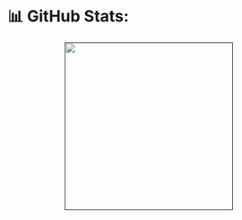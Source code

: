 <h1>📊 GitHub Stats:</h1>

<div align="center">
<a href=""><img height="300px" src="https://github-readme-stats.vercel.app/api/top-langs/?username=Hossein-Noor-Ramsis&theme=dark&hide_border=false&include_all_commits=false&count_private=false&layout=compact"></a></br>
</div>
